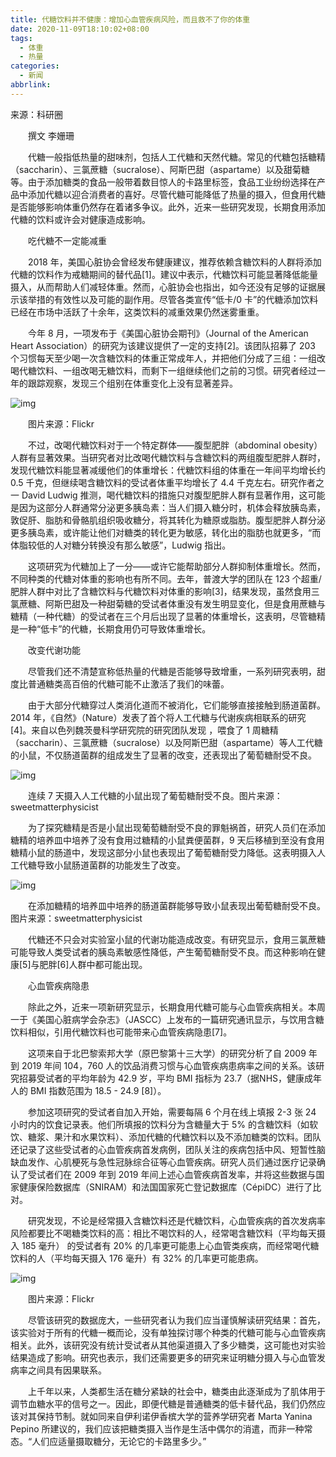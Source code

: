 ```yaml
---
title: 代糖饮料并不健康：增加心血管疾病风险，而且救不了你的体重
date: 2020-11-09T18:10:02+08:00
tags:
  - 体重
  - 热量
categories:
  - 新闻
abbrlink:
---
```


来源：科研圈

　　撰文 李姗珊

　　代糖一般指低热量的甜味剂，包括人工代糖和天然代糖。常见的代糖包括糖精（saccharin）、三氯蔗糖（sucralose）、阿斯巴甜（aspartame）以及甜菊糖等。由于添加糖类的食品一般带着数目惊人的卡路里标签，食品工业纷纷选择在产品中添加代糖以迎合消费者的喜好。尽管代糖可能降低了热量的摄入，但食用代糖是否能够影响体重仍然存在着诸多争议。此外，近来一些研究发现，长期食用添加代糖的饮料或许会对健康造成影响。

　　吃代糖不一定能减重

　　2018 年，美国心脏协会曾经发布健康建议，推荐依赖含糖饮料的人群将添加代糖的饮料作为戒糖期间的替代品[1]。建议中表示，代糖饮料可能显著降低能量摄入，从而帮助人们减轻体重。然而，心脏协会也指出，如今还没有足够的证据展示该举措的有效性以及可能的副作用。尽管各类宣传“低卡/0 卡”的代糖添加饮料已经在市场中活跃了十余年，这类饮料的减重效果仍然迷雾重重。

　　今年 8 月，一项发布于《美国心脏协会期刊》（Journal of the American Heart Association）的研究为该建议提供了一定的支持[2]。该团队招募了 203 个习惯每天至少喝一次含糖饮料的体重正常成年人，并把他们分成了三组：一组改喝代糖饮料、一组改喝无糖饮料，而剩下一组继续他们之前的习惯。研究者经过一年的跟踪观察，发现三个组别在体重变化上没有显著差异。

![img](https://cdn.jsdelivr.net/gh/yakeing/Documentation@main/Hexo/images/3f98-kcieyvy9361557.png)

　　图片来源：Flickr

　　不过，改喝代糖饮料对于一个特定群体——腹型肥胖（abdominal obesity）人群有显著效果。当研究者对比改喝代糖饮料与含糖饮料的两组腹型肥胖人群时，发现代糖饮料能显著减缓他们的体重增长：代糖饮料组的体重在一年间平均增长约 0.5 千克，但继续喝含糖饮料的受试者体重平均增长了 4.4 千克左右。研究作者之一 David Ludwig 推测，喝代糖饮料的措施只对腹型肥胖人群有显著作用，这可能是因为这部分人群通常分泌更多胰岛素：当人们摄入糖分时，机体会释放胰岛素，敦促肝、脂肪和骨骼肌组织吸收糖分，将其转化为糖原或脂肪。腹型肥胖人群分泌更多胰岛素，或许能让他们对糖类的转化更为敏感，转化出的脂肪也就更多，“而体脂较低的人对糖分转换没有那么敏感”，Ludwig 指出。

　　这项研究为代糖加上了一分——或许它能帮助部分人群抑制体重增长。然而，不同种类的代糖对体重的影响也有所不同。去年，普渡大学的团队在 123 个超重/肥胖人群中对比了含糖饮料与代糖饮料对体重的影响[3]，结果发现，虽然食用三氯蔗糖、阿斯巴甜及一种甜菊糖的受试者体重没有发生明显变化，但是食用蔗糖与糖精（一种代糖）的受试者在三个月后出现了显著的体重增长，这表明，尽管糖精是一种“低卡”的代糖，长期食用仍可导致体重增长。

　　改变代谢功能

　　尽管我们还不清楚宣称低热量的代糖是否能够导致增重，一系列研究表明，甜度比普通糖类高百倍的代糖可能不止激活了我们的味蕾。

　　由于大部分代糖穿过人类消化道而不被消化，它们能够直接接触到肠道菌群。2014 年，《自然》（Nature）发表了首个将人工代糖与代谢疾病相联系的研究[4]。来自以色列魏茨曼科学研究院的研究团队发现 ，喂食了 1 周糖精（saccharin）、三氯蔗糖（sucralose）以及阿斯巴甜（aspartame）等人工代糖的小鼠，不仅肠道菌群的组成发生了显著的改变，还表现出了葡萄糖耐受不良。

![img](https://cdn.jsdelivr.net/gh/yakeing/Documentation@main/Hexo/images/14a6-kcieyvy9361591.png)

　　连续 7 天摄入人工代糖的小鼠出现了葡萄糖耐受不良。图片来源：sweetmatterphysicist

　　为了探究糖精是否是小鼠出现葡萄糖耐受不良的罪魁祸首，研究人员们在添加糖精的培养皿中培养了没有食用过糖精的小鼠粪便菌群，9 天后移植到至没有食用糖精小鼠的肠道中，发现这部分小鼠也表现出了葡萄糖耐受力降低。这表明摄入人工代糖导致小鼠肠道菌群的功能发生了改变。

![img](https://cdn.jsdelivr.net/gh/yakeing/Documentation@main/Hexo/images/dd83-kcieyvy9361616.png)

　　在添加糖精的培养皿中培养的肠道菌群能够导致小鼠表现出葡萄糖耐受不良。图片来源：sweetmatterphysicist

　　代糖还不只会对实验室小鼠的代谢功能造成改变。有研究显示，食用三氯蔗糖可能导致人类受试者的胰岛素敏感性降低，产生葡萄糖耐受不良。而这种影响在健康[5]与肥胖[6]人群中都可能出现。

　　心血管疾病隐患

　　除此之外，近来一项新研究显示，长期食用代糖可能与心血管疾病相关。本周一于《美国心脏病学会杂志》（JASCC）上发布的一篇研究通讯显示，与饮用含糖饮料相似，引用代糖饮料也可能带来心血管疾病隐患[7]。

　　这项来自于北巴黎索邦大学（原巴黎第十三大学）的研究分析了自 2009 年到 2019 年间 104，760 人的饮品消费习惯与心血管疾病患病率之间的关系。该研究招募受试者的平均年龄为 42.9 岁，平均 BMI 指标为 23.7（据NHS，健康成年人的 BMI 指数范围为 18.5 - 24.9 [8]）。

　　参加这项研究的受试者自加入开始，需要每隔 6 个月在线上填报 2-3 张 24 小时内的饮食记录表。他们所填报的饮料分为含糖量大于 5% 的含糖饮料（如软饮、糖浆、果汁和水果饮料）、添加代糖的代糖饮料以及不添加糖类的饮料。团队还记录了这些受试者的心血管疾病首发病例，团队关注的疾病包括中风、短暂性脑缺血发作、心肌梗死与急性冠脉综合征等心血管疾病。研究人员们通过医疗记录确认了受试者们在 2009 年到 2019 年间上述心血管疾病首发率，并将这些数据与国家健康保险数据库（SNIRAM）和法国国家死亡登记数据库（CépiDC）进行了比对。

　　研究发现，不论是经常摄入含糖饮料还是代糖饮料，心血管疾病的首次发病率风险都要比不喝糖类饮料的高：相比不喝饮料的人，经常喝含糖饮料（平均每天摄入 185 毫升） 的受试者有 20% 的几率更可能患上心血管类疾病，而经常喝代糖饮料的人（平均每天摄入 176 毫升）有 32% 的几率更可能患病。

![img](https://cdn.jsdelivr.net/gh/yakeing/Documentation@main/Hexo/images/0ba4-kcieyvy9361666.jpg)

　　图片来源：Flickr

　　尽管该研究的数据庞大，一些研究者认为我们应当谨慎解读研究结果：首先，该实验对于所有的代糖一概而论，没有单独探讨哪个种类的代糖可能与心血管疾病相关。此外，该研究没有统计受试者从其他渠道摄入了多少糖类，这可能也对实验结果造成了影响。研究也表示，我们还需要更多的研究来证明糖分摄入与心血管发病率之间具有因果联系。

　　上千年以来，人类都生活在糖分紧缺的社会中，糖类由此逐渐成为了肌体用于调节血糖水平的信号之一。因此，即便代糖是普通糖类的低卡替代品，我们仍然应该对其保持节制。就如同来自伊利诺伊香槟大学的营养学研究者 Marta Yanina Pepino 所建议的，我们应该把糖类摄入当作是生活中偶尔的消遣，而非一种常态。“人们应适量摄取糖分，无论它的卡路里多少。”